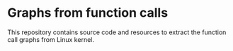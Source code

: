 # Graphs from function calls

This repository contains source code and resources to extract the function call graphs from Linux kernel.
